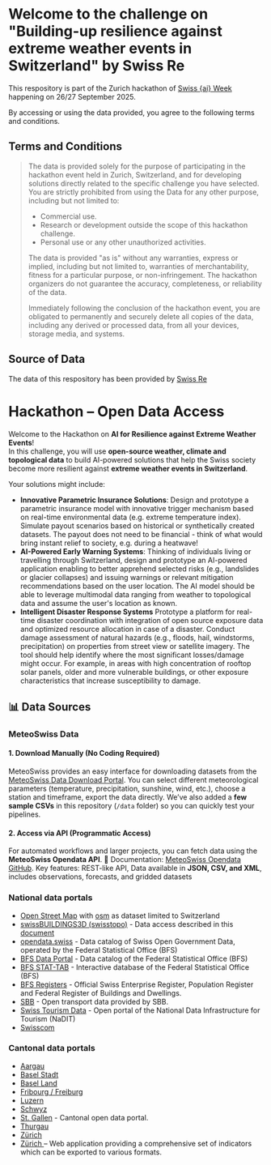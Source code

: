 # Welcome to the challenge on "Building-up resilience against extreme weather events in Switzerland" by Swiss Re
This respository is part of the Zurich hackathon of [Swiss {ai} Week](https://swiss-ai-weeks.ch/) happening on 26/27 September 2025.

By accessing or using the data provided, you agree to the following terms and conditions.
## Terms and Conditions
> The data is provided solely for the purpose of participating in the hackathon event held in Zurich, Switzerland, and for developing solutions directly related to the specific challenge you have selected. You are strictly prohibited from using the Data for any other purpose, including but not limited to:
> - Commercial use.
> - Research or development outside the scope of this hackathon challenge.
> - Personal use or any other unauthorized activities.
> 
> The data is provided "as is" without any warranties, express or implied, including but not limited to, warranties of merchantability, fitness for a particular purpose, or non-infringement. The hackathon organizers do not guarantee the accuracy, completeness, or reliability of the data.
>
> Immediately following the conclusion of the hackathon event, you are obligated to permanently and securely delete all copies of the data, including any derived or processed data, from all your devices, storage media, and systems. 

## Source of Data
The data of this respository has been provided by [Swiss Re](https://www.swissre.com/)

# Hackathon – Open Data Access
Welcome to the Hackathon on **AI for Resilience against Extreme Weather Events**!  
In this challenge, you will use **open-source weather, climate and topological data** to build AI-powered solutions that help the Swiss society become more resilient against **extreme weather events in Switzerland**.  

Your solutions might include:
- **Innovative Parametric Insurance Solutions**: Design and prototype a parametric insurance model with innovative trigger mechanism based on real-time environmental data (e.g. extreme temperature index). Simulate payout scenarios based on historical or synthetically created datasets. The payout does not need to be financial - think of what would bring instant relief to society, e.g. during a heatwave! 
- **AI-Powered Early Warning Systems**: Thinking of individuals living or travelling through Switzerland, design and prototype an AI-powered application enabling to better apprehend selected risks (e.g., landslides or glacier collapses) and issuing warnings or relevant mitigation recommendations based on the user location. The AI model should be able to leverage multimodal data ranging from weather to topological data and assume the user's location as known. 
- **Intelligent Disaster Response Systems** Prototype a platform for real-time disaster coordination with integration of open source exposure data and optimized resource allocation in case of a disaster. Conduct damage assessment of natural hazards (e.g., floods, hail, windstorms, precipitation) on properties from street view or satellite imagery. The tool should help identify where the most significant losses/damage might occur. For example, in areas with high concentration of rooftop solar panels, older and more vulnerable buildings, or other exposure characteristics that increase susceptibility to damage.   


## 📊 Data Sources

### MeteoSwiss Data
#### 1. Download Manually (No Coding Required)

MeteoSwiss provides an easy interface for downloading datasets from the [MeteoSwiss Data Download Portal](https://www.meteoswiss.admin.ch/services-and-publications/applications/ext/download-data-without-coding-skills.htm). You can select different meteorological parameters (temperature, precipitation, sunshine, wind, etc.), choose a station and timeframe, export the data directly. We’ve also added a **few sample CSVs** in this repository (`/data` folder) so you can quickly test your pipelines.

#### 2. Access via API (Programmatic Access)
For automated workflows and larger projects, you can fetch data using the **MeteoSwiss Opendata API**. 📖 Documentation: [MeteoSwiss Opendata GitHub](https://github.com/MeteoSwiss/publication-opendata). Key features: REST-like API, Data available in **JSON, CSV, and XML**, includes observations, forecasts, and gridded datasets

### National data portals
- [Open Street Map](https://www.openstreetmap.org/#map=9/47.000/8.000) with [osm](https://www.osm.ch/entwickler.html) as dataset limited to Switzerland
- [swissBUILDINGS3D (swisstopo)](https://www.osm.ch/entwickler.html) - Data access described in this [document](https://backend.swisstopo.admin.ch/fileservice/sdweb-docs-prod-swisstopoch-files/files/2023/11/14/82d88341-a54c-4504-9055-f60002a609c4.pdf)
- [opendata.swiss](https://opendata.swiss/de) - Data catalog of Swiss Open Government Data, operated by the Federal Statistical Office (BFS)
- [BFS Data Portal](https://data.bfs.admin.ch/) - Data catalog of the Federal Statistical Office (BFS)
- [BFS STAT-TAB](https://www.pxweb.bfs.admin.ch/pxweb/en/) - Interactive database of the Federal Statistical Office (BFS)
- [BFS Registers](https://www.bfs.admin.ch/bfs/en/home/registers.html) - Official Swiss Enterprise Register, Population Register and Federal Register of Buildings and Dwellings.
- [SBB](https://opentransportdata.swiss/en/) - Open transport data provided by SBB.
- [Swiss Tourism Data](https://www.tourismdata.ch/) - Open portal of the National Data Infrastructure for Tourism (NaDIT)
- [Swisscom](https://data.swisscom.com/explore/) 


### Cantonal data portals
- [Aargau](https://www.ag.ch/de/themen/datenportal#/)
- [Basel Stadt](https://data.bs.ch/explore/)
- [Basel Land](https://data.bl.ch/explore/)
- [Fribourg / Freiburg](https://opendata.fr.ch/pages/home/)
- [Luzern](https://www.lustat.ch)
- [Schwyz](https://data.sz.ch/explore/)
- [St. Gallen](https://daten.sg.ch/explore/) - Cantonal open data portal.
- [Thurgau](https://data.tg.ch/explore)
- [Zürich](https://www.zh.ch/de/politik-staat/opendata.zhweb-noredirect.zhweb-cache.html#/)
- [Zürich ](https://www.zh.ch/de/politik-staat/gemeinden/gemeindeportraet.html) – Web application providing a comprehensive set of indicators which can be exported to various formats.

